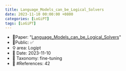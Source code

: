 ```yaml
---
title: Language_Models_can_be_Logical_Solvers
date: 2023-11-10 00:00:00 +0800
categories: [LoGiPT]
tags: [LoGiPT]
---
```


- 📙Paper: "[Language_Models_can_be_Logical_Solvers](https://www.semanticscholar.org/paper/Language-Models-can-be-Logical-Solvers-Feng-Xu/a2ccffe67a4ccfb10279dc3f0167fe65ae01e471)"
- 🔑Public: ✅
- ⚲ area: Logipt
- 📅 Date: 2023-11-10
- 🔎 Taxonomy: fine-tuning
- 📝 #References: 42
